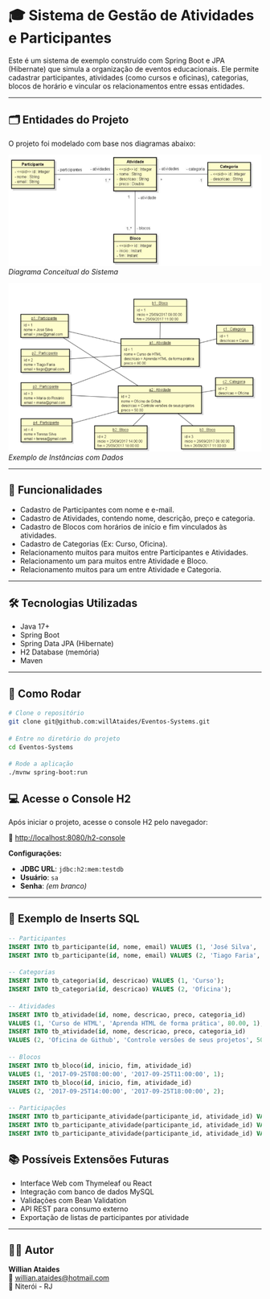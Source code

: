 # 🎓 Sistema de Gestão de Atividades e Participantes

Este é um sistema de exemplo construído com Spring Boot e JPA (Hibernate) que simula a organização de eventos educacionais. Ele permite cadastrar participantes, atividades (como cursos e oficinas), categorias, blocos de horário e vincular os relacionamentos entre essas entidades.

---

## 🗂️ Entidades do Projeto

O projeto foi modelado com base nos diagramas abaixo:

![Diagrama Conceitual](src/docs/modelo-conceitual.png)  
*Diagrama Conceitual do Sistema*

![Exemplo de Instâncias](src/docs/exemplo-instancias.png)  
*Exemplo de Instâncias com Dados*

---

## 📌 Funcionalidades

- Cadastro de Participantes com nome e e-mail.
- Cadastro de Atividades, contendo nome, descrição, preço e categoria.
- Cadastro de Blocos com horários de início e fim vinculados às atividades.
- Cadastro de Categorias (Ex: Curso, Oficina).
- Relacionamento muitos para muitos entre Participantes e Atividades.
- Relacionamento um para muitos entre Atividade e Bloco.
- Relacionamento muitos para um entre Atividade e Categoria.

---

## 🛠️ Tecnologias Utilizadas

- Java 17+
- Spring Boot
- Spring Data JPA (Hibernate)
- H2 Database (memória)
- Maven

---

## 🧪 Como Rodar

```bash
# Clone o repositório
git clone git@github.com:willAtaides/Eventos-Systems.git

# Entre no diretório do projeto
cd Eventos-Systems

# Rode a aplicação
./mvnw spring-boot:run
```
## 💻 Acesse o Console H2

Após iniciar o projeto, acesse o console H2 pelo navegador:

🔗 [http://localhost:8080/h2-console](http://localhost:8080/h2-console)

**Configurações:**

- **JDBC URL**: `jdbc:h2:mem:testdb`
- **Usuário**: `sa`
- **Senha**: *(em branco)*

---

## 🧾 Exemplo de Inserts SQL

```sql
-- Participantes
INSERT INTO tb_participante(id, nome, email) VALUES (1, 'José Silva', 'jose@gmail.com');
INSERT INTO tb_participante(id, nome, email) VALUES (2, 'Tiago Faria', 'tiago@gmail.com');

-- Categorias
INSERT INTO tb_categoria(id, descricao) VALUES (1, 'Curso');
INSERT INTO tb_categoria(id, descricao) VALUES (2, 'Oficina');

-- Atividades
INSERT INTO tb_atividade(id, nome, descricao, preco, categoria_id)
VALUES (1, 'Curso de HTML', 'Aprenda HTML de forma prática', 80.00, 1);
INSERT INTO tb_atividade(id, nome, descricao, preco, categoria_id)
VALUES (2, 'Oficina de Github', 'Controle versões de seus projetos', 50.00, 2);

-- Blocos
INSERT INTO tb_bloco(id, inicio, fim, atividade_id)
VALUES (1, '2017-09-25T08:00:00', '2017-09-25T11:00:00', 1);
INSERT INTO tb_bloco(id, inicio, fim, atividade_id)
VALUES (2, '2017-09-25T14:00:00', '2017-09-25T18:00:00', 2);

-- Participações
INSERT INTO tb_participante_atividade(participante_id, atividade_id) VALUES (1, 1);
INSERT INTO tb_participante_atividade(participante_id, atividade_id) VALUES (1, 2);
INSERT INTO tb_participante_atividade(participante_id, atividade_id) VALUES (2, 1);
```

## 📚 Possíveis Extensões Futuras

- Interface Web com Thymeleaf ou React  
- Integração com banco de dados MySQL  
- Validações com Bean Validation  
- API REST para consumo externo  
- Exportação de listas de participantes por atividade

---

## 👨‍💻 Autor

**Willian Ataides**  
📧 [willian.ataides@hotmail.com](mailto:willian.ataides@hotmail.com)  
📍 Niterói - RJ

